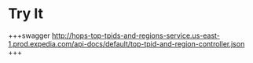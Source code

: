 # Try It
+++swagger
http://hops-top-tpids-and-regions-service.us-east-1.prod.expedia.com/api-docs/default/top-tpid-and-region-controller.json
+++
